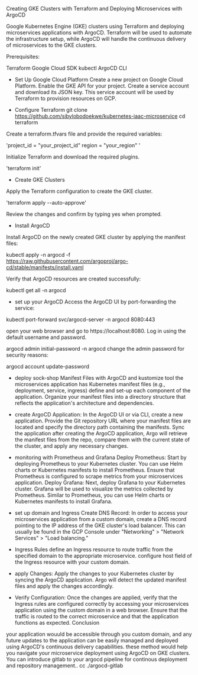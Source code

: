 Creating GKE Clusters with Terraform and Deploying Microservices with ArgoCD

Google Kubernetes Engine (GKE) clusters using Terraform and deploying microservices applications with ArgoCD. Terraform will be used to automate the infrastructure setup, while ArgoCD will handle the continuous delivery of microservices to the GKE clusters.

Prerequisites:

Terraform
Google Cloud SDK
kubectl
ArgoCD CLI

- Set Up Google Cloud Platform
Create a new project on Google Cloud Platform.
Enable the GKE API for your project.
Create a service account and download its JSON key. This service account will be used by Terraform to provision resources on GCP.

- Configure Terraform
git clone https://github.com/sibylobodoekwe/kubernetes-iaac-microservice
cd terraform


Create a terraform.tfvars file and provide the required variables:

'project_id = "your_project_id"
region     = "your_region"
'

Initialize Terraform and download the required plugins.

'terraform init'


- Create GKE Clusters

Apply the Terraform configuration to create the GKE cluster.

'terraform apply --auto-approve'

Review the changes and confirm by typing yes when prompted.


- Install ArgoCD

Install ArgoCD on the newly created GKE cluster by applying the manifest files:

kubectl apply -n argocd -f https://raw.githubusercontent.com/argoproj/argo-cd/stable/manifests/install.yaml

Verify that ArgoCD resources are created successfully:

kubectl get all -n argocd


- set up your ArgoCD
Access the ArgoCD UI by port-forwarding the service:

kubectl port-forward svc/argocd-server -n argocd 8080:443 

open your web browser and go to https://localhost:8080. Log in using the default username and password.

argocd admin initial-password -n argocd
change the admin password for security reasons:

argocd account update-password


- deploy sock-shop Manifest Files with ArgoCD and kustomize tool
the microservices application has Kubernetes manifest files (e.g., deployment, service, ingress) define and set-up each component of the application.
Organize your manifest files into a directory structure that reflects the application's architecture and dependencies.

- create ArgoCD Application: In the ArgoCD UI or via CLI, create a new application. Provide the Git repository URL where your manifest files are located and specify the directory path containing the manifests.
Sync the application after creating the ArgoCD application, Argo will retrieve the manifest files from the repo, compare them with the current state of the cluster, and apply any necessary changes.

- monitoring with Prometheus and Grafana
Deploy Prometheus: Start by deploying Prometheus to your Kubernetes cluster. You can use Helm charts or Kubernetes manifests to install Prometheus. Ensure that Prometheus is configured to scrape metrics from your microservices application.
Deploy Grafana: Next, deploy Grafana to your Kubernetes cluster. Grafana will be used to visualize the metrics collected by Prometheus. Similar to Prometheus, you can use Helm charts or Kubernetes manifests to install Grafana.

- set up domain and Ingress Create DNS Record: In order to access your microservices application from a custom domain, create a DNS record pointing to the IP address of the GKE cluster's load balancer. This can usually be found in the GCP Console under "Networking" > "Network Services" > "Load balancing."


- Ingress Rules define an Ingress resource to route traffic from the specified domain to the appropriate microservice. configure host field of the Ingress resource with your custom domain.

- apply Changes: Apply the changes to your Kubernetes cluster by syncing the ArgoCD application. Argo will detect the updated manifest files and apply the changes accordingly.

- Verify Configuration: Once the changes are applied, verify that the Ingress rules are configured correctly by accessing your microservices application using the custom domain in a web browser. Ensure that the traffic is routed to the correct microservice and that the application functions as expected.
Conclusion

your application wouuld be accessible through you custom domain, and any future updates to the application can be easily managed and deployed using ArgoCD's continuous delivery capabilities. these method would help you  navigate your microservice deployment using ArgoCD on GKE clusters. You can introduce gitlab to your argocd pipeline for continous deployment and repository management.. cc ./argocd-gitlab 
